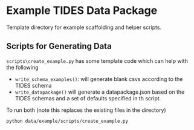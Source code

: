 # Example TIDES Data Package

Template directory for example scaffolding and helper scripts.

## Scripts for Generating Data

`scripts\create_example.py` has some template code which can help with the following

- `write_schema_examples()`: will generate blank csvs according to the TIDES schema
- `write_datapackage()` will generate a datapackage.json based on the TIDES schemas and a set of defaults specified in th script.

To run both (note this replaces the existing files in the directory)

```bash
python data/example/scripts/create_example.py
```
